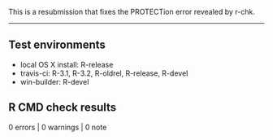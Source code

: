 This is a resubmission that fixes the PROTECTion error revealed by r-chk.

---

## Test environments
* local OS X install: R-release
* travis-ci: R-3.1, R-3.2, R-oldrel, R-release, R-devel
* win-builder: R-devel

## R CMD check results

0 errors | 0 warnings | 0 note
